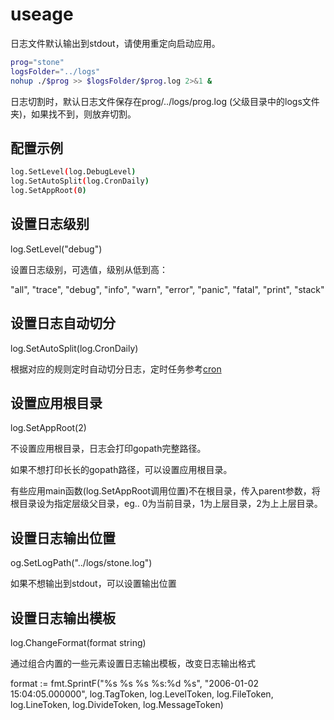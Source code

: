 # useage
日志文件默认输出到stdout，请使用重定向启动应用。
```sh
prog="stone"
logsFolder="../logs"
nohup ./$prog >> $logsFolder/$prog.log 2>&1 &
```

日志切割时，默认日志文件保存在prog/../logs/prog.log (父级目录中的logs文件夹)，如果找不到，则放弃切割。

## 配置示例
```sh
log.SetLevel(log.DebugLevel)
log.SetAutoSplit(log.CronDaily)
log.SetAppRoot(0)   
```

## 设置日志级别

log.SetLevel("debug")

设置日志级别，可选值，级别从低到高：

"all", "trace", "debug", "info", "warn", "error", "panic", "fatal", "print", "stack"

## 设置日志自动切分

log.SetAutoSplit(log.CronDaily)

根据对应的规则定时自动切分日志，定时任务参考[cron](https://godoc.org/github.com/robfig/cron)

## 设置应用根目录

log.SetAppRoot(2)

不设置应用根目录，日志会打印gopath完整路径。

如果不想打印长长的gopath路径，可以设置应用根目录。

有些应用main函数(log.SetAppRoot调用位置)不在根目录，传入parent参数，将根目录设为指定层级父目录，eg.. 0为当前目录，1为上层目录，2为上上层目录。

## 设置日志输出位置
og.SetLogPath("../logs/stone.log")

如果不想输出到stdout，可以设置输出位置

## 设置日志输出模板

log.ChangeFormat(format string)

通过组合内置的一些元素设置日志输出模板，改变日志输出格式

format := fmt.SprintF("%s %s %s %s:%d %s", "2006-01-02 15:04:05.000000", log.TagToken, log.LevelToken, log.FileToken, log.LineToken, log.DivideToken, log.MessageToken)

